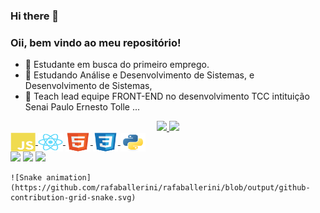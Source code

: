 ### Hi there 👋
### Oii, bem vindo ao meu repositório! 


- 🔭 Estudante em busca do primeiro emprego.
- 🌱 Estudando Análise e Desenvolvimento de Sistemas, e Desenvolvimento de Sistemas,
- 👯 Teach lead equipe FRONT-END no desenvolvimento TCC intituição Senai Paulo Ernesto Tolle ...


<div align="center" direction="row">
  <a href="https://github.com/GuilhermeSeveriano">
  <img height="180em" src="https://github-readme-stats.vercel.app/api?username=guilhermeseveriano&show_icons=true&theme=dracula&include_all_commits=true&count_private=true"/>
  <img height="180em" src="https://github-readme-stats.vercel.app/api/top-langs/?username=guilhermeseveriano&layout=compact&langs_count=7&theme=dracula"/>
</div>
  
  <div style="display: inline_block"<br>
<img align="center" alt="Gui-Js" height="30" width="40" src="https://raw.githubusercontent.com/devicons/devicon/master/icons/javascript/javascript-plain.svg">
 <img align="center" alt="Gui-React" height="30" width="40" src="https://raw.githubusercontent.com/devicons/devicon/master/icons/react/react-original.svg">
  <img align="center" alt="Gui-HTML" height="30" width="40" src="https://raw.githubusercontent.com/devicons/devicon/master/icons/html5/html5-original.svg">
  <img align="center" alt="Gui-CSS" height="30" width="40" src="https://raw.githubusercontent.com/devicons/devicon/master/icons/css3/css3-original.svg">
  <img align="center" alt="Gui-Python" height="30" width="40" src="https://raw.githubusercontent.com/devicons/devicon/master/icons/python/python-original.svg">
</div>

  <div> 
  <a href="https://www.instagram.com/guii_severiano/" target="_blank"><img src="https://img.shields.io/badge/-Instagram-%23E4405F?style=for-the-badge&logo=instagram&logoColor=white" target="_blank"></a>
  <a href = "mailto:guiseveriano.10@gmail.com"><img src="https://img.shields.io/badge/-Gmail-%23333?style=for-the-badge&logo=gmail&logoColor=white" target="_blank"></a>
  <a href="https://www.linkedin.com/in/guilherme-severiano-vicente-226743214/" target="_blank"><img src="https://img.shields.io/badge/-LinkedIn-%230077B5?style=for-the-badge&logo=linkedin&logoColor=white" target="_blank"></a>
  
    ![Snake animation](https://github.com/rafaballerini/rafaballerini/blob/output/github-contribution-grid-snake.svg)
  
  </div>
  
